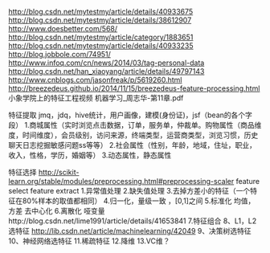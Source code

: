 http://blog.csdn.net/mytestmy/article/details/40933675
http://blog.csdn.net/mytestmy/article/details/38612907
http://www.doesbetter.com/568/
http://blog.csdn.net/mytestmy/article/category/1883651
http://blog.csdn.net/mytestmy/article/details/40933235
http://blog.jobbole.com/74951/
http://www.infoq.com/cn/news/2014/03/tag-personal-data
http://blog.csdn.net/han_xiaoyang/article/details/49797143
http://www.cnblogs.com/jasonfreak/p/5619260.html
http://breezedeus.github.io/2014/11/15/breezedeus-feature-processing.html
小象学院上的特征工程视频
机器学习_周志华-第11章.pdf

 
 特征提取
 jmq，jdq，hive统计，用户画像，建模(身份证)，jsf（bean的各个字段）
 1.商城属性（实时浏览点击数据，订单，服务单，仲裁单。购物属性（商品维度，时间维度），会员级别，访问来源，终端类型，运营商类型，浏览习惯，历史聊天日志挖掘敏感问题ss等等）
 2.社会属性（性别，年龄，地域，住址，职业，收入，性格，学历，婚姻等）
 3.动态属性，静态属性
 
 
 特征选择  http://scikit-learn.org/stable/modules/preprocessing.html#preprocessing-scaler     feature select   feature extract
 1.异常值处理
 2.缺失值处理
 3.去掉方差小的特征（一个特征在80%样本的取值都相同）
 4.归一化，量级一致 ，[0,1]之间
 5.标准化   均值，方差 去中心化
 6.离散化  哑变量http://blog.csdn.net/lime1991/article/details/41653841
 7.特征组合
 8、L1，L2选特征  http://lib.csdn.net/article/machinelearning/42049
 9、决策树选特征
 10、神经网络选特征
 11.稀疏特征
 12.降维
 13.VC维？
